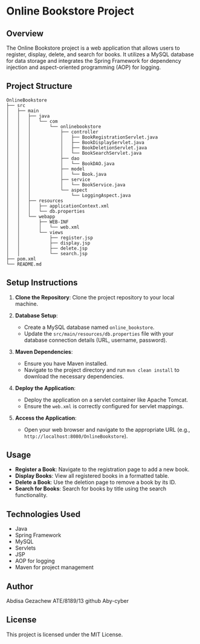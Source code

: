 # Online Bookstore Project

## Overview
The Online Bookstore project is a web application that allows users to register, display, delete, and search for books. It utilizes a MySQL database for data storage and integrates the Spring Framework for dependency injection and aspect-oriented programming (AOP) for logging.

## Project Structure
```
OnlineBookstore
├── src
│   ├── main
│   │   ├── java
│   │   │   └── com
│   │   │       └── onlinebookstore
│   │   │           ├── controller
│   │   │           │   ├── BookRegistrationServlet.java
│   │   │           │   ├── BookDisplayServlet.java
│   │   │           │   ├── BookDeletionServlet.java
│   │   │           │   └── BookSearchServlet.java
│   │   │           ├── dao
│   │   │           │   └── BookDAO.java
│   │   │           ├── model
│   │   │           │   └── Book.java
│   │   │           ├── service
│   │   │           │   └── BookService.java
│   │   │           └── aspect
│   │   │               └── LoggingAspect.java
│   │   ├── resources
│   │   │   ├── applicationContext.xml
│   │   │   └── db.properties
│   │   └── webapp
│   │       ├── WEB-INF
│   │       │   └── web.xml
│   │       └── views
│   │           ├── register.jsp
│   │           ├── display.jsp
│   │           ├── delete.jsp
│   │           └── search.jsp
├── pom.xml
└── README.md
```

## Setup Instructions
1. **Clone the Repository**: 
   Clone the project repository to your local machine.

2. **Database Setup**:
   - Create a MySQL database named `online_bookstore`.
   - Update the `src/main/resources/db.properties` file with your database connection details (URL, username, password).

3. **Maven Dependencies**:
   - Ensure you have Maven installed.
   - Navigate to the project directory and run `mvn clean install` to download the necessary dependencies.

4. **Deploy the Application**:
   - Deploy the application on a servlet container like Apache Tomcat.
   - Ensure the `web.xml` is correctly configured for servlet mappings.

5. **Access the Application**:
   - Open your web browser and navigate to the appropriate URL (e.g., `http://localhost:8080/OnlineBookstore`).

## Usage
- **Register a Book**: Navigate to the registration page to add a new book.
- **Display Books**: View all registered books in a formatted table.
- **Delete a Book**: Use the deletion page to remove a book by its ID.
- **Search for Books**: Search for books by title using the search functionality.

## Technologies Used
- Java
- Spring Framework
- MySQL
- Servlets
- JSP
- AOP for logging
- Maven for project management

## Author
Abdisa Gezachew ATE/8189/13 github Aby-cyber

## License
This project is licensed under the MIT License.
